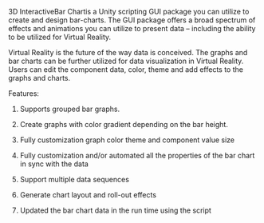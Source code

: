 3D InteractiveBar Chartis a Unity scripting GUI package you can utilize to create and design bar-charts. The GUI package offers a broad spectrum of effects and animations you can utilize to present data – including the ability to be utilized for Virtual Reality.

Virtual Reality is the future of the way data is conceived. The graphs and bar charts can be further utilized for data visualization in Virtual Reality. Users can edit the component data, color, theme and add effects to the graphs and charts.

Features:

1. Supports grouped bar graphs.

2. Create graphs with color gradient depending on the bar height.

3. Fully customization graph color theme and component value size

4. Fully customization and/or automated all the properties of the bar chart in sync with the data

5. Support multiple data sequences

6. Generate chart layout and roll-out effects

7. Updated the bar chart data in the run time using the script

